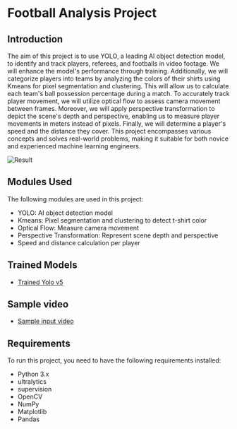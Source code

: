 # Football Analysis Project

## Introduction
The aim of this project is to use YOLO, a leading AI object detection model, to identify and track players, referees, and footballs in video footage. We will enhance the model's performance through training. Additionally, we will categorize players into teams by analyzing the colors of their shirts using Kmeans for pixel segmentation and clustering. This will allow us to calculate each team's ball possession percentage during a match. To accurately track player movement, we will utilize optical flow to assess camera movement between frames. Moreover, we will apply perspective transformation to depict the scene's depth and perspective, enabling us to measure player movements in meters instead of pixels. Finally, we will determine a player's speed and the distance they cover. This project encompasses various concepts and solves real-world problems, making it suitable for both novice and experienced machine learning engineers.

![Result](![output_video](https://github.com/dilwolf/Football_Analysis_Project/assets/107533581/e16c5451-6f12-4e63-85e8-6a447661775f))

## Modules Used
The following modules are used in this project:
- YOLO: AI object detection model
- Kmeans: Pixel segmentation and clustering to detect t-shirt color
- Optical Flow: Measure camera movement
- Perspective Transformation: Represent scene depth and perspective
- Speed and distance calculation per player

## Trained Models
- [Trained Yolo v5]()

## Sample video
-  [Sample input video]()

## Requirements
To run this project, you need to have the following requirements installed:
- Python 3.x
- ultralytics
- supervision
- OpenCV
- NumPy
- Matplotlib
- Pandas
